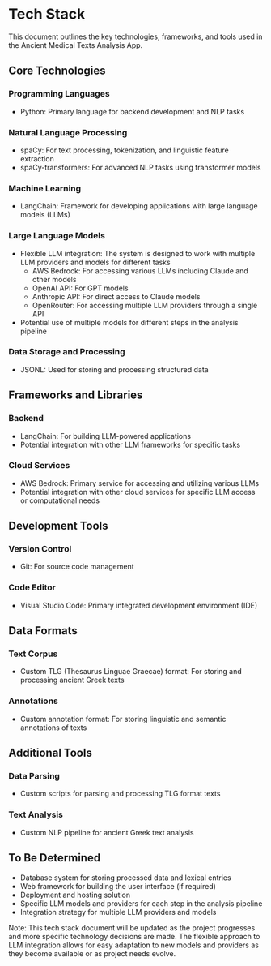 # Tech Stack

This document outlines the key technologies, frameworks, and tools used in the Ancient Medical Texts Analysis App.

## Core Technologies

### Programming Languages
- Python: Primary language for backend development and NLP tasks

### Natural Language Processing
- spaCy: For text processing, tokenization, and linguistic feature extraction
- spaCy-transformers: For advanced NLP tasks using transformer models

### Machine Learning
- LangChain: Framework for developing applications with large language models (LLMs)

### Large Language Models
- Flexible LLM integration: The system is designed to work with multiple LLM providers and models for different tasks
  - AWS Bedrock: For accessing various LLMs including Claude and other models
  - OpenAI API: For GPT models
  - Anthropic API: For direct access to Claude models
  - OpenRouter: For accessing multiple LLM providers through a single API
- Potential use of multiple models for different steps in the analysis pipeline

### Data Storage and Processing
- JSONL: Used for storing and processing structured data

## Frameworks and Libraries

### Backend
- LangChain: For building LLM-powered applications
- Potential integration with other LLM frameworks for specific tasks

### Cloud Services
- AWS Bedrock: Primary service for accessing and utilizing various LLMs
- Potential integration with other cloud services for specific LLM access or computational needs

## Development Tools

### Version Control
- Git: For source code management

### Code Editor
- Visual Studio Code: Primary integrated development environment (IDE)

## Data Formats

### Text Corpus
- Custom TLG (Thesaurus Linguae Graecae) format: For storing and processing ancient Greek texts

### Annotations
- Custom annotation format: For storing linguistic and semantic annotations of texts

## Additional Tools

### Data Parsing
- Custom scripts for parsing and processing TLG format texts

### Text Analysis
- Custom NLP pipeline for ancient Greek text analysis

## To Be Determined
- Database system for storing processed data and lexical entries
- Web framework for building the user interface (if required)
- Deployment and hosting solution
- Specific LLM models and providers for each step in the analysis pipeline
- Integration strategy for multiple LLM providers and models

Note: This tech stack document will be updated as the project progresses and more specific technology decisions are made. The flexible approach to LLM integration allows for easy adaptation to new models and providers as they become available or as project needs evolve.
